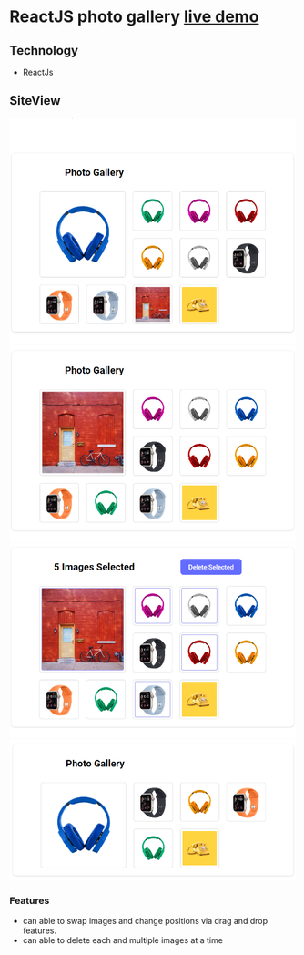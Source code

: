 # ReactJS photo gallery [live demo](https://radiant-genie-ffec09.netlify.app/)
## Technology
* ReactJs

## SiteView
![SiteView](/public/site_view/SiteView.PNG)
![SiteView1](/public/site_view/SiteView1.PNG)
![SiteView2](/public/site_view/SiteView2.PNG)
![SiteView3](/public/site_view/SiteView3.PNG)

### Features
* can able to swap images and change positions via drag and drop features.
* can able to delete each and multiple images at a time
